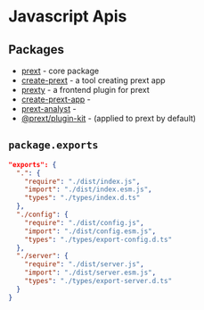 # Javascript Apis

## Packages

- [prext](https://www.npmjs.com/package/prext) - core package <Badge type="tip" text="stable" />
- [create-prext](https://www.npmjs.com/package/create-prext) - a tool creating prext app <Badge type="tip" text="stable" />
- [prexty](https://www.npmjs.com/package/prexty) - a frontend plugin for prext <Badge type="tip" text="stable" />
- [create-prext-app](https://www.npmjs.com/package/create-prext-app) - <Badge type="danger" text="deprecated" />
- [prext-analyst](https://www.npmjs.com/package/prext-analyst) - <Badge type="danger" text="deprecated" />
- [@prext/plugin-kit](https://www.npmjs.com/package/@prext/plugin-kit) - (applied to prext by default) <Badge type="danger" text="deprecated" />

## `package.exports`

```json
"exports": {
  ".": {
    "require": "./dist/index.js",
    "import": "./dist/index.esm.js",
    "types": "./types/index.d.ts"
  },
  "./config": {
    "require": "./dist/config.js",
    "import": "./dist/config.esm.js",
    "types": "./types/export-config.d.ts"
  },
  "./server": {
    "require": "./dist/server.js",
    "import": "./dist/server.esm.js",
    "types": "./types/export-server.d.ts"
  }
}
```
